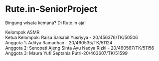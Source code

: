 # Rute.in-SeniorProject
Bingung wisata kemana? Di Rute.in aja!

Kelompok ASMR 
<br> Ketua Kelompok: Raisa Salsabil Yusriyya - 20/456376/TK/50506
<br> Anggota 1: Aditya Ramadhan - 20/460535/TK/51124
<br> Anggota 2: Senopati Ajeng Sinta Ayu Nadya Rizki - 20/460567/TK/51156
<br> Anggota 3: Maura Yufi Septania Putri-20/463607/TK/51599
